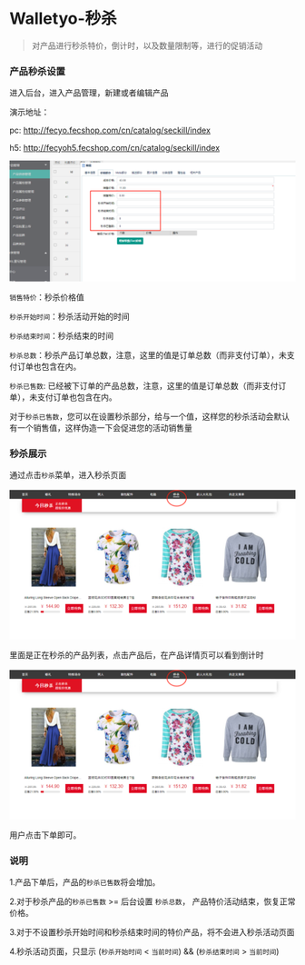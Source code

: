 Walletyo-秒杀
===========

> 对产品进行秒杀特价，倒计时，以及数量限制等，进行的促销活动


### 产品秒杀设置

进入后台，进入产品管理，新建或者编辑产品

演示地址：

pc: http://fecyo.fecshop.com/cn/catalog/seckill/index

h5: http://fecyoh5.fecshop.com/cn/catalog/seckill/index



![](images/seckill-1.png)


`销售特价`：秒杀价格值

`秒杀开始时间`：秒杀活动开始的时间

`秒杀结束时间`：秒杀结束的时间

`秒杀总数`：秒杀产品订单总数，注意，这里的值是订单总数（而非支付订单），未支付订单也包含在内。

`秒杀已售数`: 已经被下订单的产品总数，注意，这里的值是订单总数（而非支付订单），未支付订单也包含在内。

对于`秒杀已售数`，您可以在设置秒杀部分，给与一个值，这样您的秒杀活动会默认有一个销售值，这样伪造一下会促进您的活动销售量



### 秒杀展示

通过点击`秒杀`菜单，进入秒杀页面

![](images/seckill-2.png)

里面是正在秒杀的产品列表，点击产品后，在产品详情页可以看到倒计时



![](images/seckill-2.png)


用户点击下单即可。


### 说明

1.产品下单后，产品的`秒杀已售数`将会增加。

2.对于秒杀产品的`秒杀已售数` >= 后台设置 `秒杀总数`， 产品特价活动结束，恢复正常价格。

3.对于不设置秒杀开始时间和秒杀结束时间的特价产品，将不会进入秒杀活动页面

4.秒杀活动页面，只显示    (`秒杀开始时间` < `当前时间`)   && (`秒杀结束时间` > `当前时间`)













































